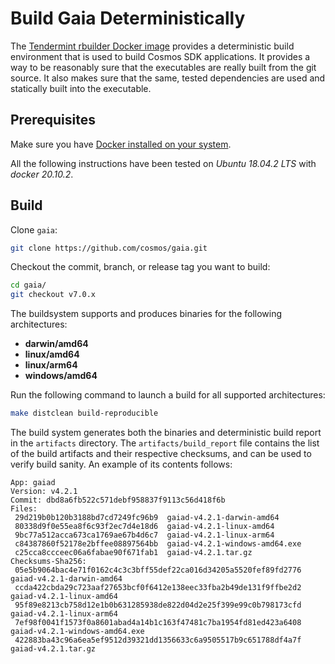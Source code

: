 <!--
order: 6
-->

# Build Gaia Deterministically

The [Tendermint rbuilder Docker image](https://github.com/tendermint/images/tree/master/rbuilder) provides a deterministic build environment that is used to build Cosmos SDK applications. It provides a way to be reasonably sure that the executables are really built from the git source. It also makes sure that the same, tested dependencies are used and statically built into the executable.

## Prerequisites

Make sure you have [Docker installed on your system](https://docs.docker.com/get-docker/).

All the following instructions have been tested on *Ubuntu 18.04.2 LTS* with *docker 20.10.2*.

## Build

Clone `gaia`:

```bash
git clone https://github.com/cosmos/gaia.git
```

Checkout the commit, branch, or release tag you want to build:

```bash
cd gaia/
git checkout v7.0.x
```

The buildsystem supports and produces binaries for the following architectures:

* **darwin/amd64**
* **linux/amd64**
* **linux/arm64**
* **windows/amd64**

Run the following command to launch a build for all supported architectures:

```bash
make distclean build-reproducible
```

The build system generates both the binaries and deterministic build report in the `artifacts` directory.
The `artifacts/build_report` file contains the list of the build artifacts and their respective checksums, and can be used to verify
build sanity. An example of its contents follows:

```text
App: gaiad
Version: v4.2.1
Commit: dbd8a6fb522c571debf958837f9113c56d418f6b
Files:
 29d219b0b120b3188bd7cd7249fc96b9  gaiad-v4.2.1-darwin-amd64
 80338d9f0e55ea8f6c93f2ec7d4e18d6  gaiad-v4.2.1-linux-amd64
 9bc77a512acca673ca1769ae67b4d6c7  gaiad-v4.2.1-linux-arm64
 c84387860f52178e2bffee08897564bb  gaiad-v4.2.1-windows-amd64.exe
 c25cca8ccceec06a6fabae90f671fab1  gaiad-v4.2.1.tar.gz
Checksums-Sha256:
 05e5b9064bac4e71f0162c4c3c3bff55def22ca016d34205a5520fef89fd2776  gaiad-v4.2.1-darwin-amd64
 ccda422cbda29c723aaf27653bcf0f6412e138eec33fba2b49de131f9ffbe2d2  gaiad-v4.2.1-linux-amd64
 95f89e8213cb758d12e1b0b631285938de822d04d2e25f399e99c0b798173cfd  gaiad-v4.2.1-linux-arm64
 7ef98f0041f1573f0a8601abad4a14b1c163f47481c7ba1954fd81ed423a6408  gaiad-v4.2.1-windows-amd64.exe
 422883ba43c96a6ea5ef9512d39321dd1356633c6a9505517b9c651788df4a7f  gaiad-v4.2.1.tar.gz
```
